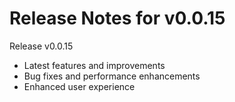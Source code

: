 # Release Notes for v0.0.15

Release v0.0.15

- Latest features and improvements
- Bug fixes and performance enhancements
- Enhanced user experience
